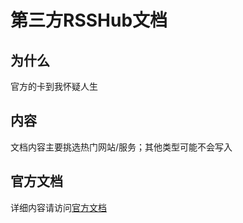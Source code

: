 # 第三方RSSHub文档

## 为什么

官方的卡到我怀疑人生

## 内容

文档内容主要挑选热门网站/服务；其他类型可能不会写入

## 官方文档

详细内容请访问[官方文档](https://docs.rsshub.app)
